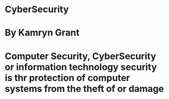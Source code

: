 # CyberSecurity

# By Kamryn Grant

# Computer Security, CyberSecurity or information technology security is thr protection of computer systems from the theft of or damage 
